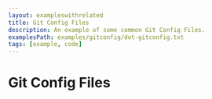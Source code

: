```yaml
---
layout: exampleswithrelated
title: Git Config Files
description: An example of some common Git Config Files.
examplesPath: examples/gitconfig/dot-gitconfig.txt
tags: [example, code]
---
```


# Git Config Files

<LINK>
